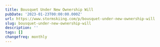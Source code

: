 ```yaml
---
title: Bousquet Under New Ownership Will
pubDate: '2023-01-23T00:00:00.000Z'
url: https://www.stormskiing.com/p/bousquet-under-new-ownership-will
slug: bousquet-under-new-ownership-will
description: ''
tags: []
changefreq: monthly
---
```


<!-- Add post content below -->
